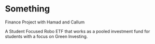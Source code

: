 # Something
Finance Project with Hamad and Callum


A Student Focused Robo ETF that works as a pooled investment fund for students with a focus on Green Investing.
